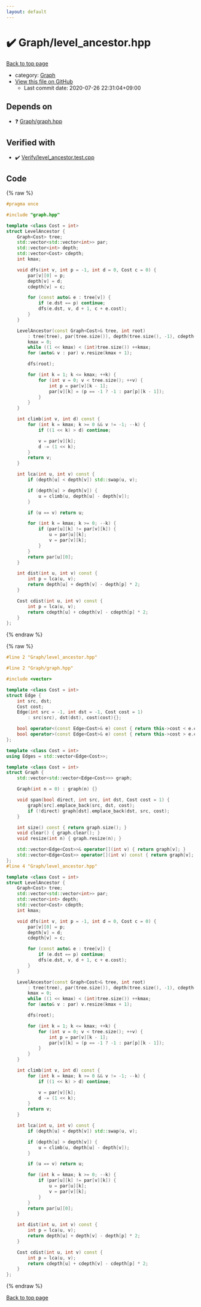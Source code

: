 ```yaml
---
layout: default
---
```


<!-- mathjax config similar to math.stackexchange -->
<script type="text/javascript" async
  src="https://cdnjs.cloudflare.com/ajax/libs/mathjax/2.7.5/MathJax.js?config=TeX-MML-AM_CHTML">
</script>
<script type="text/x-mathjax-config">
  MathJax.Hub.Config({
    TeX: { equationNumbers: { autoNumber: "AMS" }},
    tex2jax: {
      inlineMath: [ ['$','$'] ],
      processEscapes: true
    },
    "HTML-CSS": { matchFontHeight: false },
    displayAlign: "left",
    displayIndent: "2em"
  });
</script>

<script type="text/javascript" src="https://cdnjs.cloudflare.com/ajax/libs/jquery/3.4.1/jquery.min.js"></script>
<script src="https://cdn.jsdelivr.net/npm/jquery-balloon-js@1.1.2/jquery.balloon.min.js" integrity="sha256-ZEYs9VrgAeNuPvs15E39OsyOJaIkXEEt10fzxJ20+2I=" crossorigin="anonymous"></script>
<script type="text/javascript" src="../../assets/js/copy-button.js"></script>
<link rel="stylesheet" href="../../assets/css/copy-button.css" />


# :heavy_check_mark: Graph/level_ancestor.hpp

<a href="../../index.html">Back to top page</a>

* category: <a href="../../index.html#4cdbd2bafa8193091ba09509cedf94fd">Graph</a>
* <a href="{{ site.github.repository_url }}/blob/master/Graph/level_ancestor.hpp">View this file on GitHub</a>
    - Last commit date: 2020-07-26 22:31:04+09:00




## Depends on

* :question: <a href="graph.hpp.html">Graph/graph.hpp</a>


## Verified with

* :heavy_check_mark: <a href="../../verify/Verify/level_ancestor.test.cpp.html">Verify/level_ancestor.test.cpp</a>


## Code

<a id="unbundled"></a>
{% raw %}
```cpp
#pragma once

#include "graph.hpp"

template <class Cost = int>
struct LevelAncestor {
    Graph<Cost> tree;
    std::vector<std::vector<int>> par;
    std::vector<int> depth;
    std::vector<Cost> cdepth;
    int kmax;

    void dfs(int v, int p = -1, int d = 0, Cost c = 0) {
        par[v][0] = p;
        depth[v] = d;
        cdepth[v] = c;

        for (const auto& e : tree[v]) {
            if (e.dst == p) continue;
            dfs(e.dst, v, d + 1, c + e.cost);
        }
    }

    LevelAncestor(const Graph<Cost>& tree, int root)
        : tree(tree), par(tree.size()), depth(tree.size(), -1), cdepth(tree.size()) {
        kmax = 0;
        while ((1 << kmax) < (int)tree.size()) ++kmax;
        for (auto& v : par) v.resize(kmax + 1);

        dfs(root);

        for (int k = 1; k <= kmax; ++k) {
            for (int v = 0; v < tree.size(); ++v) {
                int p = par[v][k - 1];
                par[v][k] = (p == -1 ? -1 : par[p][k - 1]);
            }
        }
    }

    int climb(int v, int d) const {
        for (int k = kmax; k >= 0 && v != -1; --k) {
            if ((1 << k) > d) continue;

            v = par[v][k];
            d -= (1 << k);
        }
        return v;
    }

    int lca(int u, int v) const {
        if (depth[u] < depth[v]) std::swap(u, v);

        if (depth[u] > depth[v]) {
            u = climb(u, depth[u] - depth[v]);
        }

        if (u == v) return u;

        for (int k = kmax; k >= 0; --k) {
            if (par[u][k] != par[v][k]) {
                u = par[u][k];
                v = par[v][k];
            }
        }
        return par[u][0];
    }

    int dist(int u, int v) const {
        int p = lca(u, v);
        return depth[u] + depth[v] - depth[p] * 2;
    }

    Cost cdist(int u, int v) const {
        int p = lca(u, v);
        return cdepth[u] + cdepth[v] - cdepth[p] * 2;
    }
};

```
{% endraw %}

<a id="bundled"></a>
{% raw %}
```cpp
#line 2 "Graph/level_ancestor.hpp"

#line 2 "Graph/graph.hpp"

#include <vector>

template <class Cost = int>
struct Edge {
    int src, dst;
    Cost cost;
    Edge(int src = -1, int dst = -1, Cost cost = 1)
        : src(src), dst(dst), cost(cost){};

    bool operator<(const Edge<Cost>& e) const { return this->cost < e.cost; }
    bool operator>(const Edge<Cost>& e) const { return this->cost > e.cost; }
};

template <class Cost = int>
using Edges = std::vector<Edge<Cost>>;

template <class Cost = int>
struct Graph {
    std::vector<std::vector<Edge<Cost>>> graph;

    Graph(int n = 0) : graph(n) {}

    void span(bool direct, int src, int dst, Cost cost = 1) {
        graph[src].emplace_back(src, dst, cost);
        if (!direct) graph[dst].emplace_back(dst, src, cost);
    }

    int size() const { return graph.size(); }
    void clear() { graph.clear(); }
    void resize(int n) { graph.resize(n); }

    std::vector<Edge<Cost>>& operator[](int v) { return graph[v]; }
    std::vector<Edge<Cost>> operator[](int v) const { return graph[v]; }
};
#line 4 "Graph/level_ancestor.hpp"

template <class Cost = int>
struct LevelAncestor {
    Graph<Cost> tree;
    std::vector<std::vector<int>> par;
    std::vector<int> depth;
    std::vector<Cost> cdepth;
    int kmax;

    void dfs(int v, int p = -1, int d = 0, Cost c = 0) {
        par[v][0] = p;
        depth[v] = d;
        cdepth[v] = c;

        for (const auto& e : tree[v]) {
            if (e.dst == p) continue;
            dfs(e.dst, v, d + 1, c + e.cost);
        }
    }

    LevelAncestor(const Graph<Cost>& tree, int root)
        : tree(tree), par(tree.size()), depth(tree.size(), -1), cdepth(tree.size()) {
        kmax = 0;
        while ((1 << kmax) < (int)tree.size()) ++kmax;
        for (auto& v : par) v.resize(kmax + 1);

        dfs(root);

        for (int k = 1; k <= kmax; ++k) {
            for (int v = 0; v < tree.size(); ++v) {
                int p = par[v][k - 1];
                par[v][k] = (p == -1 ? -1 : par[p][k - 1]);
            }
        }
    }

    int climb(int v, int d) const {
        for (int k = kmax; k >= 0 && v != -1; --k) {
            if ((1 << k) > d) continue;

            v = par[v][k];
            d -= (1 << k);
        }
        return v;
    }

    int lca(int u, int v) const {
        if (depth[u] < depth[v]) std::swap(u, v);

        if (depth[u] > depth[v]) {
            u = climb(u, depth[u] - depth[v]);
        }

        if (u == v) return u;

        for (int k = kmax; k >= 0; --k) {
            if (par[u][k] != par[v][k]) {
                u = par[u][k];
                v = par[v][k];
            }
        }
        return par[u][0];
    }

    int dist(int u, int v) const {
        int p = lca(u, v);
        return depth[u] + depth[v] - depth[p] * 2;
    }

    Cost cdist(int u, int v) const {
        int p = lca(u, v);
        return cdepth[u] + cdepth[v] - cdepth[p] * 2;
    }
};

```
{% endraw %}

<a href="../../index.html">Back to top page</a>

